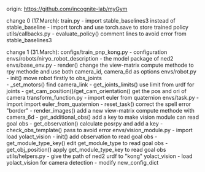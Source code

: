 origin:
https://github.com/incognite-lab/myGym

change 0 (17.March):
    train.py - import stable_baselines3 instead of stable_baseline
             - import torch and use torch.save to store trained policy
    utils/callbacks.py - evaluate_policy() comment lines to avoid error from stable_baselines3

change 1 (31.March):
    configs/train_pnp_kong.py - configuration
    envs/robots/niryo_robot_description - the model package of ned2
    envs/base_env.py - render() change the view-matrix compute methode to rpy methode and use both camera_id, camera_6d as options
    envs/robot.py - init() move robot firstly to obs_joints  
                  - _set_motors() find camera_link
                  - get_joints_limits() use limit from urdf for joints
                  - get_cam_position()/get_cam_orientation() get the pos and ori of camera
    transform_function.py - import euler from quaternion
    envs/task.py - import import euler_from_quaternion
                 - reset_task() correct the spell error "border"
                 - render_images() add a new view-matrix compute methode with camera_6d
                 - get_additional_obs() add a key to make vision module can read goal obs
                 - get_observation() calculate posrpy and add a key
                 - check_obs_template() pass to avoid error
    envs/vision_module.py - import load yolact_vision
                          - init() add observation to read goal obs
                          - get_module_type_key() edit get_module_type to read goal obs
                          - get_obj_position() apply get_module_type_key to read goal obs
    utils/helpers.py - give the path of ned2 urdf to "kong"
    yolact_vision - load yolact_vision for camera detection
                  - modify new_config_dict

